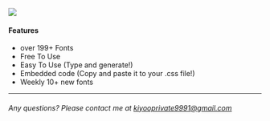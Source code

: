 ![](https://zaid015.github.io/fontgen/img/logo.png)

#### Features
- over 199+ Fonts
- Free To Use
- Easy To Use (Type and generate!)
- Embedded code (Copy and paste it to your .css file!)
- Weekly 10+ new fonts

------------

###### Any questions? Please contact me at kiyooprivate9991@gmail.com
